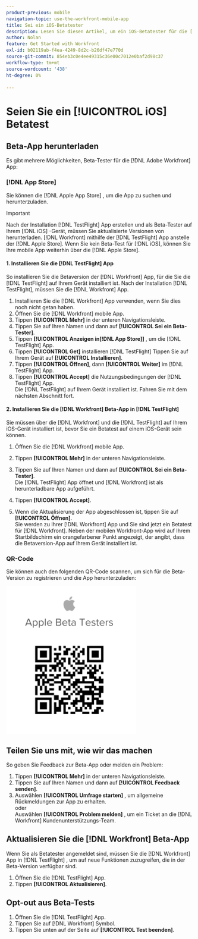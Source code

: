 ```yaml
---
product-previous: mobile
navigation-topic: use-the-workfront-mobile-app
title: Sei ein iOS-Betatester
description: Lesen Sie diesen Artikel, um ein iOS-Betatester für die [!DNL Adobe Workfront] mobile App.
author: Nolan
feature: Get Started with Workfront
exl-id: b02119ab-f4ea-4249-8d2c-b26df47e770d
source-git-commit: 854eb3c0e4ee49315c36e00c7012e0baf2d98c37
workflow-type: tm+mt
source-wordcount: '438'
ht-degree: 0%

---
```


# Seien Sie ein [!UICONTROL iOS] Betatest

## Beta-App herunterladen

Es gibt mehrere Möglichkeiten, Beta-Tester für die [!DNL Adobe Workfront] App:

### [!DNL App Store]

Sie können die [!DNL Apple App Store] , um die App zu suchen und herunterzuladen.

>[!IMPORTANT]
>
>Nach der Installation [!DNL TestFlight] App erstellen und als Beta-Tester auf Ihrem [!DNL iOS] -Gerät, müssen Sie aktualisierte Versionen von herunterladen. [!DNL Workfront] mithilfe der [!DNL TestFlight] App anstelle der [!DNL Apple Store]. Wenn Sie kein Beta-Test für [!DNL iOS], können Sie Ihre mobile App weiterhin über die [!DNL Apple Store].

#### 1. Installieren Sie die [!DNL TestFlight] App

So installieren Sie die Betaversion der [!DNL Workfront] App, für die Sie die [!DNL TestFlight] auf Ihrem Gerät installiert ist. Nach der Installation [!DNL TestFlight], müssen Sie die [!DNL Workfront] App.

1. Installieren Sie die [!DNL Workfront] App verwenden, wenn Sie dies noch nicht getan haben.
1. Öffnen Sie die [!DNL Workfront] mobile App.
1. Tippen **[!UICONTROL Mehr]** in der unteren Navigationsleiste.
1. Tippen Sie auf Ihren Namen und dann auf **[!UICONTROL Sei ein Beta-Tester]**.
1. Tippen **[!UICONTROL Anzeigen in[!DNL App Store]]** , um die [!DNL TestFlight] App.
1. Tippen **[!UICONTROL Get]** installieren [!DNL TestFlight] Tippen Sie auf Ihrem Gerät auf **[!UICONTROL Installieren]**.
1. Tippen **[!UICONTROL Öffnen]**, dann **[!UICONTROL Weiter]** im [!DNL TestFlight] App.
1. Tippen **[!UICONTROL Accept]** die Nutzungsbedingungen der [!DNL TestFlight] App.\
   Die [!DNL TestFlight] auf Ihrem Gerät installiert ist. Fahren Sie mit dem nächsten Abschnitt fort.

#### 2. Installieren Sie die [!DNL Workfront] Beta-App in [!DNL TestFlight]

Sie müssen über die [!DNL Workfront] und die [!DNL TestFlight] auf Ihrem iOS-Gerät installiert ist, bevor Sie ein Betatest auf einem iOS-Gerät sein können.

1. Öffnen Sie die [!DNL Workfront] mobile App.
1. Tippen **[!UICONTROL Mehr]** in der unteren Navigationsleiste.
1. Tippen Sie auf Ihren Namen und dann auf **[!UICONTROL Sei ein Beta-Tester]**.\
   Die [!DNL TestFlight] App öffnet und [!DNL Workfront] ist als herunterladbare App aufgeführt.

1. Tippen **[!UICONTROL Accept]**.
1. Wenn die Aktualisierung der App abgeschlossen ist, tippen Sie auf **[!UICONTROL Öffnen]**.\
   Sie werden zu Ihrer [!DNL Workfront] App und Sie sind jetzt ein Betatest für [!DNL Workfront]. Neben der mobilen Workfront-App wird auf Ihrem Startbildschirm ein orangefarbener Punkt angezeigt, der angibt, dass die Betaversion-App auf Ihrem Gerät installiert ist.

### QR-Code

Sie können auch den folgenden QR-Code scannen, um sich für die Beta-Version zu registrieren und die App herunterzuladen:

![](assets/ios-qr-code-350x397.png)

## Teilen Sie uns mit, wie wir das machen

So geben Sie Feedback zur Beta-App oder melden ein Problem:

1. Tippen **[!UICONTROL Mehr]** in der unteren Navigationsleiste.
1. Tippen Sie auf Ihren Namen und dann auf **[!UICONTROL Feedback senden]**.
1. Auswählen **[!UICONTROL Umfrage starten]** , um allgemeine Rückmeldungen zur App zu erhalten.\
   oder\
   Auswählen **[!UICONTROL Problem melden]** , um ein Ticket an die [!DNL Workfront] Kundenunterstützungs-Team.

## Aktualisieren Sie die [!DNL Workfront] Beta-App

Wenn Sie als Betatester angemeldet sind, müssen Sie die [!DNL Workfront] App in [!DNL TestFlight] , um auf neue Funktionen zuzugreifen, die in der Beta-Version verfügbar sind.

1. Öffnen Sie die [!DNL TestFlight] App.
1. Tippen **[!UICONTROL Aktualisieren]**.

## Opt-out aus Beta-Tests

1. Öffnen Sie die [!DNL TestFlight] App.
1. Tippen Sie auf [!DNL Workfront] Symbol.
1. Tippen Sie unten auf der Seite auf **[!UICONTROL Test beenden]**.
